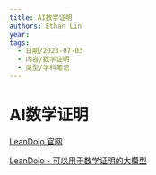 ```yaml
---
title: AI数学证明
authors: Ethan Lin
year:
tags:
  - 日期/2023-07-03 
  - 内容/数学证明 
  - 类型/学科笔记
---
```



# AI数学证明






[LeanDojo 官网](https://leandojo.org)

[LeanDojo - 可以用于数学证明的大模型](https://github.com/lean-dojo)